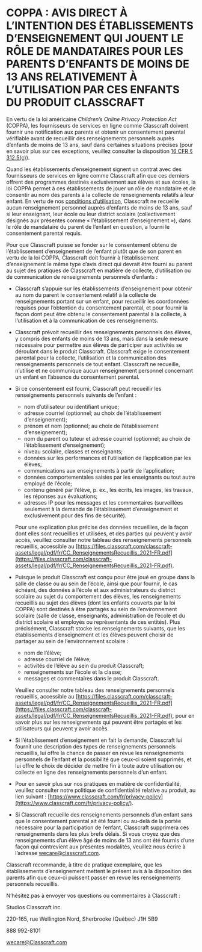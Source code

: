 # COPPA : AVIS DIRECT À L’INTENTION DES ÉTABLISSEMENTS D’ENSEIGNEMENT QUI JOUENT LE RÔLE DE MANDATAIRES POUR LES PARENTS D’ENFANTS DE MOINS DE 13 ANS RELATIVEMENT À L’UTILISATION PAR CES ENFANTS DU PRODUIT CLASSCRAFT

En vertu de la loi américaine _Children’s Online Privacy Protection Act_ (COPPA), les fournisseurs de services en ligne comme Classcraft doivent fournir une notification aux parents et obtenir un consentement parental vérifiable avant de recueillir des renseignements personnels auprès d’enfants de moins de 13 ans, sauf dans certaines situations précises (pour en savoir plus sur ces exceptions, veuillez consulter la disposition [16 CFR § 312.5(c)](https://www.law.cornell.edu/cfr/text/16/312.5)).

Quand les établissements d’enseignement signent un contrat avec des fournisseurs de services en ligne comme Classcraft afin que ces derniers offrent des programmes destinés exclusivement aux élèves et aux écoles, la loi COPPA permet à ces établissements de jouer un rôle de mandataire et de consentir au nom des parents à la collecte de renseignements relatifs à leur enfant. En vertu de nos [conditions d’utilisation](http://www.classcraft.com/fr/terms-of-use), Classcraft ne recueille aucun renseignement personnel auprès d’enfants de moins de 13 ans, sauf si leur enseignant, leur école ou leur district scolaire (collectivement désignés aux présentes comme « l’établissement d’enseignement »), dans le rôle de mandataire du parent de l’enfant en question, a fourni le consentement parental requis.

Pour que Classcraft puisse se fonder sur le consentement obtenu de l’établissement d’enseignement de l’enfant plutôt que de son parent en vertu de la loi COPPA, Classcraft doit fournir à l’établissement d’enseignement le même type d’avis direct qui devrait être fourni au parent au sujet des pratiques de Classcraft en matière de collecte, d’utilisation ou de communication de renseignements personnels d’enfants :

-   Classcraft s’appuie sur les établissements d’enseignement pour obtenir au nom du parent le consentement relatif à la collecte de renseignements portant sur un enfant, pour recueillir les coordonnées requises pour l’obtention du consentement parental, et pour fournir la façon dont peut être obtenu le consentement parental à la collecte, à l’utilisation et à la communication de ces renseignements.
-   Classcraft prévoit recueillir des renseignements personnels des élèves, y compris des enfants de moins de 13 ans, mais dans la seule mesure nécessaire pour permettre aux élèves de participer aux activités se déroulant dans le produit Classcraft. Classcraft exige le consentement parental pour la collecte, l’utilisation et la communication des renseignements personnels de tout enfant. Classcraft ne recueille, n’utilise et ne communique aucun renseignement personnel concernant un enfant en l’absence du consentement parental.
-   Si ce consentement est fourni, Classcraft peut recueillir les renseignements personnels suivants de l’enfant :

    -   nom d’utilisateur ou identifiant unique;
    -   adresse courriel (optionnel; au choix de l’établissement d’enseignement);
    -   prénom et nom (optionnel; au choix de l’établissement d’enseignement);
    -   nom du parent ou tuteur et adresse courriel (optionnel; au choix de l’établissement d’enseignement);
    -   niveau scolaire, classes et enseignants;
    -   données sur les performances et l’utilisation de l’application par les élèves;
    -   communications aux enseignements à partir de l’application;
    -   données comportementales saisies par les enseignants ou tout autre employé de l’école;
    -   contenu généré par l’élève, p. ex., les écrits, les images, les travaux, les réponses aux évaluations;
    -   adresses IP pour les messages et les commentaires (surveillées seulement à la demande de l’établissement d’enseignement et exclusivement pour des fins de sécurité).

    Pour une explication plus précise des données recueillies, de la façon dont elles sont recueillies et utilisées, et des parties qui peuvent y avoir accès, veuillez consulter notre tableau des renseignements personnels recueillis, accessible au [https://files.classcraft.com/classcraft-assets/legal/pdf/fr/CC_RenseignementsRecueillis_2021-FR.pdf](https://files.classcraft.com/classcraft-assets/legal/pdf/fr/CC_RenseignementsRecueillis_2021-FR.pdf).

-   Puisque le produit Classcraft est conçu pour être joué en groupe dans la salle de classe ou au sein de l’école, ainsi que pour fournir, le cas échéant, des données à l’école et aux administrateurs du district scolaire au sujet du comportement des élèves, les renseignements recueillis au sujet des élèves (dont les enfants couverts par la loi COPPA) sont destinés à être partagés au sein de l’environnement scolaire (salle de classe, enseignants, administration de l’école et du district scolaire et employés ou représentants de ces entités). Plus précisément, Classcraft stocke les renseignements suivants, que les établissements d’enseignement et les élèves peuvent choisir de partager au sein de l’environnement scolaire :

    -   nom de l’élève;
    -   adresse courriel de l’élève;
    -   activités de l’élève au sein du produit Classcraft;
    -   renseignements sur l’école et la classe;
    -   messages et commentaires dans le produit Classcraft.

    Veuillez consulter notre tableau des renseignements personnels recueillis, accessible au [https://files.classcraft.com/classcraft-assets/legal/pdf/fr/CC_RenseignementsRecueillis_2021-FR.pdf](https://files.classcraft.com/classcraft-assets/legal/pdf/fr/CC_RenseignementsRecueillis_2021-FR.pdf), pour en savoir plus sur les renseignements qui peuvent être partagés et les utilisateurs qui peuvent y avoir accès.

-   Si l’établissement d’enseignement en fait la demande, Classcraft lui fournit une description des types de renseignements personnels recueillis, lui offre la chance de passer en revue les renseignements personnels de l’enfant et la possibilité que ceux-ci soient supprimés, et lui offre le choix de décider de mettre fin à toute autre utilisation ou collecte en ligne des renseignements personnels d’un enfant.
-   Pour en savoir plus sur nos pratiques en matière de confidentialité, veuillez consulter notre politique de confidentialité relative au produit, au lien suivant : [https://www.classcraft.com/fr/privacy-policy](https://www.classcraft.com/fr/privacy-policy/).
-   Si Classcraft recueille des renseignements personnels d’un enfant sans que le consentement parental ait été fourni ou au-delà de la portée nécessaire pour la participation de l’enfant, Classcraft supprimera ces renseignements dans les plus brefs délais. Si vous croyez que des renseignements d’un élève âgé de moins de 13 ans ont été fournis d’une façon qui contrevient aux présentes modalités, veuillez nous écrire à l’adresse [wecare@classcraft.com](mailto:wecare@classcraft.com).

Classcraft recommande, à titre de pratique exemplaire, que les établissements d’enseignement mettent le présent avis à la disposition des parents afin que ceux-ci puissent passer en revue les renseignements personnels recueillis.

N’hésitez pas à envoyer vos questions ou commentaires à Classcraft :

Studios Classcraft inc.

220-165, rue Wellington Nord, Sherbrooke (Québec) J1H 5B9

888 992-8101

[wecare@Classcraft.com](mailto:wecare@Classcraft.com)
